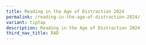 ```yaml
---
title: Reading in the Age of Distraction 2024
permalink: /reading-in-the-age-of-distraction-2024/
variant: tiptap
description: Reading in the Age of Distraction 2024
third_nav_title: RAD
---
```

